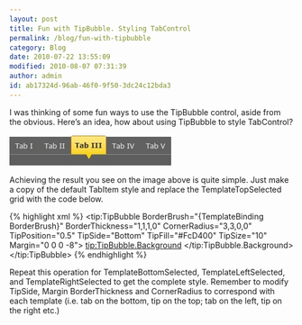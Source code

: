 ```yaml
---
layout: post
title: Fun with TipBubble. Styling TabControl
permalink: /blog/fun-with-tipbubble
category: Blog
date: 2010-07-22 13:55:09
modified: 2010-08-07 07:31:39
author: admin
id: ab17324d-96ab-46f0-9f50-3dc24c12bda3
---
```


I was thinking of some fun ways to use the TipBubble control, aside from the obvious. Here’s an idea, how about
using TipBubble to style TabControl?

<img alt="TabStyle" src="/i/2010-7-22-fun-with-tipbubble/tabstyle.jpg" width="287" height="55" />

Achieving the result you see on the image above is quite simple. Just make a copy of the default TabItem style
and replace the TemplateTopSelected grid with the code below.

{% highlight xml %}
    <Grid x:Name="TemplateTopSelected" Canvas.ZIndex="1" Visibility="Collapsed">
        <tip:TipBubble
            BorderBrush="{TemplateBinding BorderBrush}"
            BorderThickness="1,1,1,0"
            CornerRadius="3,3,0,0"
            TipPosition="0.5"
            TipSide="Bottom"
            TipFill="#FcD400"
            TipSize="10"
            Margin="0 0 0 -8">
            <tip:TipBubble.Background>
                <LinearGradientBrush
                    EndPoint="0,0" StartPoint="0,1"
                    ColorInterpolationMode="ScRgbLinearInterpolation">
                    <GradientStopCollection>
                        <GradientStop Color="#FFE97F" Offset="1" />
                        <GradientStop Color="#FcD400" Offset="0" />
                    </GradientStopCollection>
                </LinearGradientBrush>
            </tip:TipBubble.Background>
            <ContentControl
                Cursor="{TemplateBinding Cursor}"
                Height="Auto" Width="Auto"
                x:Name="HeaderTopSelected"
                FontSize="{TemplateBinding FontSize}"
                FontWeight="Bold"
                Foreground="#333" IsTabStop="False"
                HorizontalContentAlignment="Center"
                VerticalContentAlignment="Center"
                Margin="6,4,6,4"/>
        </tip:TipBubble>
    </Grid>
{% endhighlight %}

Repeat this operation for TemplateBottomSelected, TemplateLeftSelected, and TemplateRightSelected to get
the complete style. Remember to modify TipSide, Margin BorderThickness and CornerRadius to correspond with
each template (i.e. tab on the bottom, tip on the top; tab on the left, tip on the right etc.)
